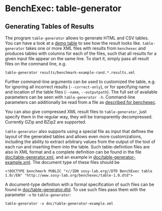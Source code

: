 # BenchExec: table-generator
## Generating Tables of Results

The program `table-generator` allows to generate HTML and CSV tables.
You can have a look at a
[demo table](https://sosy-lab.github.io/benchexec/example-table/svcomp-simple-cbmc-cpachecker.table.html)
to see how the result looks like.
`table-generator` takes one or more XML files with results from `benchexec`
and produces tables with columns for each of the files,
such that all results for a given input file appear on the same line.
To start it, simply pass all result files on the command line, e.g.

    table-generator results/benchmark-example-rand.*.results.xml

Further command-line arguments can be used to customized the table,
e.g. for ignoring all incorrect results (`--correct-only`),
or for specifying name and location of the table files (`--name`, `--outputpath`).
The full set of available parameters can be seen with `table-generator -h`.
Command-line parameters can additionally be read from a file
as [described for benchexec](benchexec.md#starting-benchexec).

You can also give compressed XML result files to `table-generator`,
just specify them in the regular way, they will be transparently decompressed.
Currently GZip and BZip2 are supported.

`table-generator` also supports using a special file as input
that defines the layout of the generated tables
and allows even more customizations,
including the ability to extract arbitrary values
from the output of the tool of each run
and inserting them into the table.
Such table-definition files are also in XML format
and a complete definition can be found in the file
[doc/table-generator.xml](table-generator.xml),
and an example in [doc/table-generator-example.xml](table-generator-example.xml).
The document type of these files should be

    <!DOCTYPE benchmark PUBLIC "+//IDN sosy-lab.org//DTD BenchExec table 1.0//EN" "http://www.sosy-lab.org/benchexec/table-1.0.dtd">

A document-type definition with a formal specification of such files can be found in
[doc/table-generator.dtd](table-generator.dtd).
To use such files pass them with the parameter `-x` to `table-generator`:

    table-generator -x doc/table-generator-example.xml
